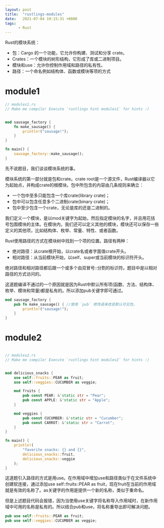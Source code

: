 ```yaml
---
layout: post
title:  "rustlings-modules"
date:   2021-07-04 19:15:31 +0800
tags:
      - Rust
---
```


Rust的模块系统：
* 包：Cargo 的一个功能，它允许你构建、测试和分享 crate。
* Crates：一个模块的树形结构，它形成了库或二进制项目。
* 模块和use：允许你控制作用域和路径的私有性。
* 路径：一个命名例如结构体、函数或模块等项的方式
  
# module1
```rust
// modules1.rs
// Make me compile! Execute `rustlings hint modules1` for hints :)


mod sausage_factory {
    fn make_sausage() {
        println!("sausage!");
    }
}

fn main() {
    sausage_factory::make_sausage();
}
```
先不说题目，我们谈谈模块系统的事。

模块系统的第一部分就是包和crate。crate root是一个源文件，Rust编译器以它为起始点，并构成crate的根模块。包中所包含的内容由几条规则来确立：
* 一个包中至多只能包含一个库crate(library crate)；
* 包中可以包含任意多个二进制crate(binary crate)；
* 包中至少包含一个crate，无论是库的还是二进制的。

我们定义一个模块，是以mod关键字为起始，然后指定模块的名字，并且用花括号包围模块的主体。在模块内，我们还可以定义其他的模块，模块还可以保存一些定义的其他项，比如结构体、枚举、常量、特性、或者函数。

Rust使用路径的方式在模块树中找到一个项的位置。路径有两种：
* 绝对路径：从crate根开始，以crate名或者字面值crate开头。
* 相对路径：从当前模块开始，以self、super或当前模块的标识符开头。

绝对路径和相对路径都后跟一个或多个由双冒号::分割的标识符。题目中是以相对路径的方式访问的。

这道题编译不通过的一个原因就是因为Rust中默认所有项(函数、方法、结构体、枚举、模块和常量)都是私有的。所以添加pub关键字即可通过。
```rust
mod sausage_factory {
    pub fn make_sausage() { //使用 `pub` 修饰语来改变默认可见性。
        println!("sausage!");  
    }
}
```

# module2
```rust
  
// modules2.rs
// Make me compile! Execute `rustlings hint modules2` for hints :)


mod delicious_snacks {
    use self::fruits::PEAR as fruit;
    use self::veggies::CUCUMBER as veggie;

    mod fruits {
        pub const PEAR: &'static str = "Pear";
        pub const APPLE: &'static str = "Apple";
    }

    mod veggies {
        pub const CUCUMBER: &'static str = "Cucumber";
        pub const CARROT: &'static str = "Carrot";
    }
}

fn main() {
    println!(
        "favorite snacks: {} and {}",
        delicious_snacks::fruit,
        delicious_snacks::veggie
    );
}
```

这道题引入路径的方式是用use。在作用域中增加use和路径类似于在文件系统中创建软连接，通过添加use self::fruits::PEAR as fruit，现在fruit在当前的作用域就是有效的名称了。as关键字的作用是提供一个新的名称，类似于重命名。

但是上述题目代码会报错，因为当使用use关键字将名称导入作用域时，在新作用域中可用的名称是私有的。所以结合pub和use，将名称重导出即可解决问题。
```rust
pub use self::fruits::PEAR as fruit;
pub use self::veggies::CUCUMBER as veggie;  
```

